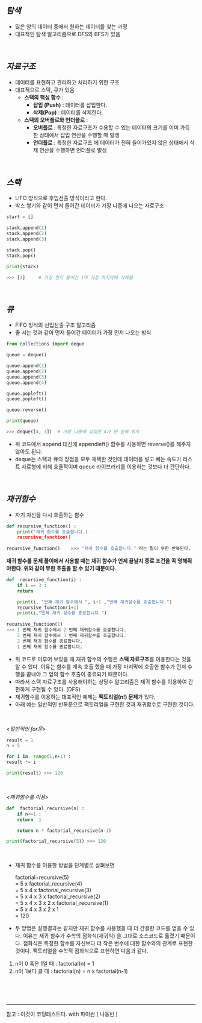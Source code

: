 ## *탐색* 
- 많은 양의 데이터 중에서 원하는 데이터를 찾는 과정
- 대표적인 탐색 알고리즘으로 DFS와 BFS가 있음
<br>

## *자료구조*
 - 데이터를 표현하고 관리하고 처리하기 위한 구조
 - 대표적으로 스택, 큐가 있음 
	 - **스택의 핵심 함수** : 
		 - **삽입 (Push)** : 데이터를 삽입한다.
		 - **삭제(Pop)** : 데이터를 삭제한다.
	 - **스택의 오버플로와 언더플로** : 
		 - **오버플로** : 특정한 자료구조가 수용할 수 있는 데이터의 크기를 이미 가득 찬 상태에서 삽입 연산을 수행할 때 발생
		 - **언더플로** : 특정한 자료구조 에 데이터가 전혀 들어가있지 않은 상태에서 삭제 연산을 수행하면 언더플로 발생
<br>
		
## *스택* 
- LIFO 방식으로 후입선출 방식이라고 한다.
- 박스 쌓기와 같이 먼저 들어간 데이터가 가장 나중에 나오는 자료구조
``` python
start = []

stack.append(1)
stack.append(2)
stack.append(3)

stack.pop()
stack.pop()

print(stack)

>>> [1]		# 가장 먼저 들어간 1이 가장 마지막에 삭제됌
``` 
<br>

## *큐*
- FIFO 방식의 선입선출 구조 알고리즘
- 줄 서는 것과 같이 먼저 들어간 데이터가 가장 먼저 나오는 방식
``` python
from collections import deque

queue = deque()

queue.append(1)
queue.append(2)
queue.append(3)
queue.append(4)

queue.popleft()
queue.popleft()

queue.reverse()

print(queue)

>>> deque([4, 3])  # 가장 나중에 삽입된 4가 맨 앞에 위치
```
- 위 코드에서 append 대신에 appendleft() 함수를 사용하면 reverse()를 해주지 않아도 된다.
- deque는 스택과 큐의 장점을 모두 채택한 것인데 데이터를 넣고 빼는 속도가 리스트 자료형에 비해 효율적이며 queue 라이브러리를 이용하는 것보다 더 간단하다.

<br>

## *재귀함수* 
- 자기 자신을 다시 호출하는 함수

``` python 
def recursive_function() : 
	print("재귀 함수를 호출합니다.)
	recursive_function()
	
recursive_function()	>>> "재귀 함수를 호출합니다." 라는 말이 무한 반복된다.
```
**재귀 함수를 문제 풀이에서 사용할 때는 재귀 함수가 언제 끝날지 종료 조건을 꼭 명해줘야한다. 위와 같이 무한 호출을 할 수 있기 때문이다.**
<br>
``` python
def  recursive_function(i) :
	if i == 3 :
	return

	print(i, "번째 재귀 함수에서 ", i+1 ,"번째 재귀함수를 호출합니다.")	
	recursive_function(i+1)
	print(i,"번째 재귀 함수를 종료합니다.")
	
recursive_function(1)
>>> 1 번째 재귀 함수에서 2 번째 재귀함수를 호출합니다.
	2 번째 재귀 함수에서 3 번째 재귀함수를 호출합니다.
	2 번째 재귀 함수를 종료합니다.
	1 번째 재귀 함수를 종료합니다.
```

- 위 코드로 미루어 보았을 때 재귀 함수의 수행은 **스택 자료구조**를 이용한다는 것을 알 수 있다. 이유는 함수를 계속 호출 했을 때 가장 마지막에 호출한 함수가 먼저 수행을 끝내야 그 앞의 함수 호출이 종료되기 때문이다.
- 따라서 스택 자료구조를 사용해야하는 상당수 알고리즘은 재귀 함수를 이용하여 간편하게 구현될 수 있다. (DFS)
- 재귀함수를 이용하는 대표적인 예제는 **팩토리얼(n!) 문제**가 있다.
-    아래 예는 일반적인 반복문으로 팩토리얼을 구현한 것과 재귀함수로 구현한 것이다.
<br>

*<일반적인 for문>*
``` python
result = 1
n = 5

for i in  range(1,n+1) :
result *= i

print(result) >>> 120
```
<br>

*<재귀함수를 이용>*
``` python
def  factorial_recursive(n) :
	if n<=1 :
	return  1

	return n * factorial_recursive(n-1)

print(factorial_recursive(5)) >>> 120
```
<br>

-   재귀 함수를 이용한 방법을 단계별로 살펴보면

	factorial+recursive(5)<br>
	= 5 x factorial_recursive(4)<br>
	= 5 x 4 x factorial_recursive(3)<br>
	= 5 x 4 x 3 x factorial_recursive(2)<br>
	= 5 x 4 x 3 x 2 x factorial_recursive(1)<br>
	= 5 x 4 x 3 x 2 x 1<br>
	= 120

- 두 방법은 실행결과는 같지만 재귀 함수를 사용했을 때 더 간결한 코드를 얻을 수 있다. 이유는 재귀 함수가 수학의 점화식(재귀식) 을 그대로 소스코드로 옮겼기 때문이다. 점화식은 특정한 함수를 자신보다 더 작은 변수에 대한 함수와의 관계로 표현한 것이다. 팩토리얼을 수학적 점화식으로 표현하면 다음과 같다.
1.  n이 0 혹은 1일 때 : factorial(n) = 1
2.  n이 1보다 클 때 : factorial(n) = n x factorial(n-1)
<br>
<br>
<br>

___

참고 : 이것이 코딩테스트다. with 파이썬 ( 나동빈 )
